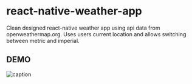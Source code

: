 # react-native-weather-app
Clean designed react-native weather app using api data from openweathermap.org. Uses users current location and allows switching between metric and imperial.

## DEMO
![caption](https://drive.google.com/file/d/1RcrN_GENlG9LFhLKw7oCCwRjKjGMQbEd/view?usp=sharing)
